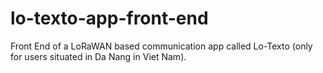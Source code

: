 # lo-texto-app-front-end
Front End of a LoRaWAN based communication app called Lo-Texto (only for users situated in Da Nang in Viet Nam).

